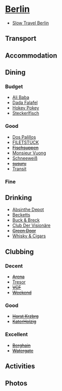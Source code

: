 # [Berlin](http://en.wikipedia.org/wiki/Berlin)

* [Slow Travel Berlin](http://www.slowtravelberlin.com/)

## Transport

## Accommodation

## Dining

### Budget

* [Ali Baba](http://libanesischerimbissfriedrichshain.u-city.org)
* [Dada Falafel](http://www.dadafalafel.de/falafel.html)
* [Hokey Pokey](http://www.hokey-pokey.de)
* [Steckerlfisch](http://steckerlfisch.com/)

### Good

* [Dos Palillos](http://www.dospalillos.com/home.php?rest=2&lang=en)
* [FILETSTÜCK](http://www.filetstueck-berlin.de)
* ~~[Fischsuppen](https://www.facebook.com/Fischschuppen)~~
* [Monsieur Vuong](http://www.monsieurvuong.de)
* [Schneeweiß](http://www.schneeweiss-berlin.de/schneeweiss.html)
* ~~[susuru](http://www.susuru.de)~~
* [Transit](http://www.transit-restaurants.com)

### Fine

## Drinking

* [Absinthe Depot](http://www.erstesabsinthdepotberlin.de)
* [Becketts](http://www.becketts-kopf.de)
* [Buck & Breck](http://buckandbreck.com)
* [Club Der Visionäre](http://clubdervisionaere.com)
* ~~[Green Door](http://greendoor.de)~~
* [Whisky & Cigars](http://whisky-cigars.de)

## Clubbing

### Decent

* ~~[Arena](http://www.arena-club.de/)~~
* [Tresor](http://tresorberlin.com/)
* ~~[VCF](http://www.residentadvisor.net/club-detail.aspx?id=8007)~~
* ~~[Weekend](http://www.week-end-berlin.de/)~~

### Good

* ~~[Horst Krzbrg](http://www.horst-krzbrg.de)~~
* ~~[KaterHolzig](http://www.katerholzig.de/)~~

### Excellent

* ~~[Berghain](http://berghain.de/)~~
* ~~[Watergate](http://www.water-gate.de/)~~

## Activities

## Photos
